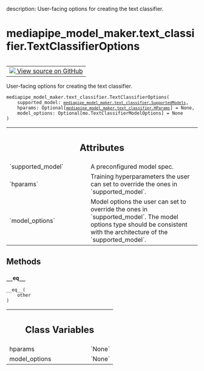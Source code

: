 description: User-facing options for creating the text classifier.

<div itemscope itemtype="http://developers.google.com/ReferenceObject">
<meta itemprop="name" content="mediapipe_model_maker.text_classifier.TextClassifierOptions" />
<meta itemprop="path" content="Stable" />
<meta itemprop="property" content="__eq__"/>
<meta itemprop="property" content="__init__"/>
<meta itemprop="property" content="hparams"/>
<meta itemprop="property" content="model_options"/>
</div>

# mediapipe_model_maker.text_classifier.TextClassifierOptions

<!-- Insert buttons and diff -->

<table class="tfo-notebook-buttons tfo-api nocontent" align="left">
<td>
  <a target="_blank" href="https://github.com/google/mediapipe/tree/master/mediapipe/model_maker/python/text/text_classifier/text_classifier_options.py#L24-L38">
    <img src="https://www.tensorflow.org/images/GitHub-Mark-32px.png" />
    View source on GitHub
  </a>
</td>
</table>



User-facing options for creating the text classifier.

<pre class="devsite-click-to-copy prettyprint lang-py tfo-signature-link">
<code>mediapipe_model_maker.text_classifier.TextClassifierOptions(
    supported_model: <a href="../../mediapipe_model_maker/text_classifier/SupportedModels.md"><code>mediapipe_model_maker.text_classifier.SupportedModels</code></a>,
    hparams: Optional[<a href="../../mediapipe_model_maker/text_classifier/HParams.md"><code>mediapipe_model_maker.text_classifier.HParams</code></a>] = None,
    model_options: Optional[mo.TextClassifierModelOptions] = None
)
</code></pre>



<!-- Placeholder for "Used in" -->




<!-- Tabular view -->
 <table class="responsive fixed orange">
<colgroup><col width="214px"><col></colgroup>
<tr><th colspan="2"><h2 class="add-link">Attributes</h2></th></tr>

<tr>
<td>
`supported_model`<a id="supported_model"></a>
</td>
<td>
A preconfigured model spec.
</td>
</tr><tr>
<td>
`hparams`<a id="hparams"></a>
</td>
<td>
Training hyperparameters the user can set to override the ones in
`supported_model`.
</td>
</tr><tr>
<td>
`model_options`<a id="model_options"></a>
</td>
<td>
Model options the user can set to override the ones in
`supported_model`. The model options type should be consistent with the
architecture of the `supported_model`.
</td>
</tr>
</table>



## Methods

<h3 id="__eq__"><code>__eq__</code></h3>

<pre class="devsite-click-to-copy prettyprint lang-py tfo-signature-link">
<code>__eq__(
    other
)
</code></pre>








<!-- Tabular view -->
 <table class="responsive fixed orange">
<colgroup><col width="214px"><col></colgroup>
<tr><th colspan="2"><h2 class="add-link">Class Variables</h2></th></tr>

<tr>
<td>
hparams<a id="hparams"></a>
</td>
<td>
`None`
</td>
</tr><tr>
<td>
model_options<a id="model_options"></a>
</td>
<td>
`None`
</td>
</tr>
</table>

